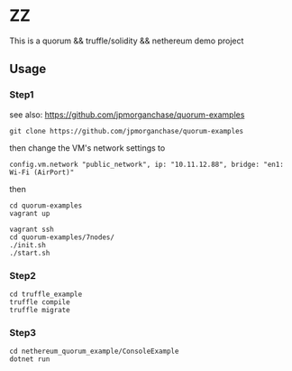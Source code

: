 # ZZ
This is a quorum && truffle/solidity && nethereum  demo project

## Usage

### Step1

see also: https://github.com/jpmorganchase/quorum-examples

```
git clone https://github.com/jpmorganchase/quorum-examples
```

then change the VM's network settings to

```
config.vm.network "public_network", ip: "10.11.12.88", bridge: "en1: Wi-Fi (AirPort)"

```

then


```
cd quorum-examples
vagrant up

vagrant ssh
cd quorum-examples/7nodes/
./init.sh
./start.sh
```

### Step2

```
cd truffle_example
truffle compile
truffle migrate
```

### Step3

```
cd nethereum_quorum_example/ConsoleExample
dotnet run
```

